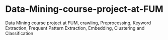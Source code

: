 # Data-Mining-course-project-at-FUM
Data Mining course project at FUM, crawling, Preprocessing, Keyword Extraction, Frequent Pattern Extraction, Embedding, Clustering and Classification
